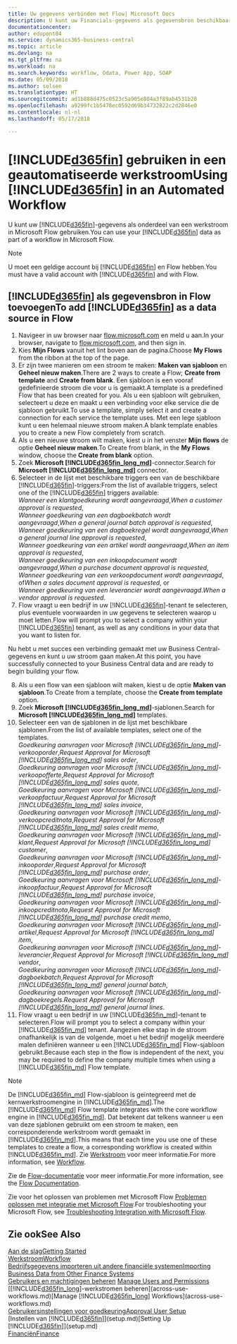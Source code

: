 ```yaml
---
title: Uw gegevens verbinden met Flow| Microsoft Docs
description: U kunt uw Financials-gegevens als gegevensbron beschikbaar maken en een OData-URL van uw webservices opgeven om een geautomatiseerde werkstroom te maken.
documentationcenter: 
author: edupont04
ms.service: dynamics365-business-central
ms.topic: article
ms.devlang: na
ms.tgt_pltfrm: na
ms.workload: na
ms.search.keywords: workflow, Odata, Power App, SOAP
ms.date: 05/09/2018
ms.author: solsen
ms.translationtype: HT
ms.sourcegitcommit: ad1b888d475c0523c5a905e804a3f89ab4531b28
ms.openlocfilehash: a9299fc1b5478ec0592d69b34732822c2d2846e0
ms.contentlocale: nl-nl
ms.lasthandoff: 05/17/2018

---
```

# <a name="using-included365finincludesd365finmdmd-in-an-automated-workflow"></a><span data-ttu-id="faf32-103">[!INCLUDE[d365fin](includes/d365fin_md.md)] gebruiken in een geautomatiseerde werkstroom</span><span class="sxs-lookup"><span data-stu-id="faf32-103">Using [!INCLUDE[d365fin](includes/d365fin_md.md)] in an Automated Workflow</span></span>
<span data-ttu-id="faf32-104">U kunt uw [!INCLUDE[d365fin](includes/d365fin_md.md)]-gegevens als onderdeel van een werkstroom in Microsoft Flow gebruiken.</span><span class="sxs-lookup"><span data-stu-id="faf32-104">You can use your [!INCLUDE[d365fin](includes/d365fin_md.md)] data as part of a workflow in Microsoft Flow.</span></span>  

> [!NOTE]  
>   <span data-ttu-id="faf32-105">U moet een geldige account bij [!INCLUDE[d365fin](includes/d365fin_md.md)] en Flow hebben.</span><span class="sxs-lookup"><span data-stu-id="faf32-105">You must have a valid account with [!INCLUDE[d365fin](includes/d365fin_md.md)] and with Flow.</span></span>  

## <a name="to-add-included365finincludesd365finmdmd-as-a-data-source-in-flow"></a><span data-ttu-id="faf32-106">[!INCLUDE[d365fin](includes/d365fin_md.md)] als gegevensbron in Flow toevoegen</span><span class="sxs-lookup"><span data-stu-id="faf32-106">To add [!INCLUDE[d365fin](includes/d365fin_md.md)] as a data source in Flow</span></span>
1. <span data-ttu-id="faf32-107">Navigeer in uw browser naar [flow.microsoft.com](https://flow.microsoft.com/en-us/) en meld u aan.</span><span class="sxs-lookup"><span data-stu-id="faf32-107">In your browser, navigate to [flow.microsoft.com](https://flow.microsoft.com/en-us/), and then sign in.</span></span>
2. <span data-ttu-id="faf32-108">Kies **Mijn Flows** vanuit het lint boven aan de pagina.</span><span class="sxs-lookup"><span data-stu-id="faf32-108">Choose **My Flows** from the ribbon at the top of the page.</span></span>
3. <span data-ttu-id="faf32-109">Er zijn twee manieren om een stroom te maken: **Maken van sjabloon** en **Geheel nieuw maken**.</span><span class="sxs-lookup"><span data-stu-id="faf32-109">There are 2 ways to create a Flow; **Create from template** and **Create from blank**.</span></span> <span data-ttu-id="faf32-110">Een sjabloon is een vooraf gedefinieerde stroom die voor u is gemaakt.</span><span class="sxs-lookup"><span data-stu-id="faf32-110">A template is a predefined Flow that has been created for you.</span></span>  <span data-ttu-id="faf32-111">Als u een sjabloon wilt gebruiken, selecteert u deze en maakt u een verbinding voor elke service die de sjabloon gebruikt.</span><span class="sxs-lookup"><span data-stu-id="faf32-111">To use a template, simply select it and create a connection for each service the template uses.</span></span> <span data-ttu-id="faf32-112">Met een lege sjabloon kunt u een helemaal nieuwe stroom maken.</span><span class="sxs-lookup"><span data-stu-id="faf32-112">A blank template enables you to create a new Flow completely from scratch.</span></span>
4. <span data-ttu-id="faf32-113">Als u een nieuwe stroom wilt maken, kiest u in het venster **Mijn flows** de optie **Geheel nieuw maken**.</span><span class="sxs-lookup"><span data-stu-id="faf32-113">To Create from blank, in the **My Flows** window, choose the **Create from blank** option.</span></span>
5. <span data-ttu-id="faf32-114">Zoek **Microsoft [!INCLUDE[d365fin_long_md](includes/d365fin_long_md.md)]**-connector.</span><span class="sxs-lookup"><span data-stu-id="faf32-114">Search for **Microsoft [!INCLUDE[d365fin_long_md](includes/d365fin_long_md.md)]** connector.</span></span>
6. <span data-ttu-id="faf32-115">Selecteer in de lijst met beschikbare triggers een van de beschikbare [!INCLUDE[d365fin](includes/d365fin_md.md)]-triggers:</span><span class="sxs-lookup"><span data-stu-id="faf32-115">From the list of available triggers, select one of the [!INCLUDE[d365fin](includes/d365fin_md.md)] triggers available:</span></span>  
    <span data-ttu-id="faf32-116">*Wanneer een klantgoedkeuring wordt aangevraagd*,</span><span class="sxs-lookup"><span data-stu-id="faf32-116">*When a customer approval is requested*,</span></span>  
    <span data-ttu-id="faf32-117">*Wanneer goedkeuring van een dagboekbatch wordt aangevraagd*,</span><span class="sxs-lookup"><span data-stu-id="faf32-117">*When a general journal batch approval is requested*,</span></span>  
    <span data-ttu-id="faf32-118">*Wanneer goedkeuring van een dagboekregel wordt aangevraagd*,</span><span class="sxs-lookup"><span data-stu-id="faf32-118">*When a general journal line approval is requested*,</span></span>  
    <span data-ttu-id="faf32-119">*Wanneer goedkeuring van een artikel wordt aangevraagd*,</span><span class="sxs-lookup"><span data-stu-id="faf32-119">*When an item approval is requested*,</span></span>  
    <span data-ttu-id="faf32-120">*Wanneer goedkeuring van een inkoopdocument wordt aangevraagd*,</span><span class="sxs-lookup"><span data-stu-id="faf32-120">*When a purchase document approval is requested*,</span></span>  
    <span data-ttu-id="faf32-121">*Wanneer goedkeuring van een verkoopdocument wordt aangevraagd*, of</span><span class="sxs-lookup"><span data-stu-id="faf32-121">*When a sales document approval is requested*, or</span></span>  
    <span data-ttu-id="faf32-122">*Wanneer goedkeuring van een leverancier wordt aangevraagd*.</span><span class="sxs-lookup"><span data-stu-id="faf32-122">*When a vendor approval is requested*.</span></span>
7. <span data-ttu-id="faf32-123">Flow vraagt u een bedrijf in uw [!INCLUDE[d365fin](includes/d365fin_md.md)]-tenant te selecteren, plus eventuele voorwaarden in uw gegevens te selecteren waarop u moet letten.</span><span class="sxs-lookup"><span data-stu-id="faf32-123">Flow will prompt you to select a company within your [!INCLUDE[d365fin](includes/d365fin_md.md)] tenant, as well as any conditions in your data that you want to listen for.</span></span>

<span data-ttu-id="faf32-124">Nu hebt u met succes een verbinding gemaakt met uw Business Central-gegevens en kunt u uw stroom gaan maken.</span><span class="sxs-lookup"><span data-stu-id="faf32-124">At this point, you have successfully connected to your Business Central data and are ready to begin building your flow.</span></span>

8. <span data-ttu-id="faf32-125">Als u een flow van een sjabloon wilt maken, kiest u de optie **Maken van sjabloon**.</span><span class="sxs-lookup"><span data-stu-id="faf32-125">To Create from a template, choose the **Create from template** option.</span></span>
9. <span data-ttu-id="faf32-126">Zoek **Microsoft [!INCLUDE[d365fin_long_md](includes/d365fin_long_md.md)]**-sjablonen.</span><span class="sxs-lookup"><span data-stu-id="faf32-126">Search for **Microsoft [!INCLUDE[d365fin_long_md](includes/d365fin_long_md.md)]** templates.</span></span>
10. <span data-ttu-id="faf32-127">Selecteer een van de sjablonen in de lijst met beschikbare sjablonen.</span><span class="sxs-lookup"><span data-stu-id="faf32-127">From the list of available templates, select one of the templates.</span></span>  
    <span data-ttu-id="faf32-128">*Goedkeuring aanvragen voor Microsoft [!INCLUDE[d365fin_long_md](includes/d365fin_long_md.md)]-verkooporder*,</span><span class="sxs-lookup"><span data-stu-id="faf32-128">*Request Approval for Microsoft [!INCLUDE[d365fin_long_md](includes/d365fin_long_md.md)] sales order*,</span></span>  
    <span data-ttu-id="faf32-129">*Goedkeuring aanvragen voor Microsoft [!INCLUDE[d365fin_long_md](includes/d365fin_long_md.md)]-verkoopofferte*,</span><span class="sxs-lookup"><span data-stu-id="faf32-129">*Request Approval for Microsoft [!INCLUDE[d365fin_long_md](includes/d365fin_long_md.md)] sales quote*,</span></span>  
    <span data-ttu-id="faf32-130">*Goedkeuring aanvragen voor Microsoft [!INCLUDE[d365fin_long_md](includes/d365fin_long_md.md)]-verkoopfactuur*,</span><span class="sxs-lookup"><span data-stu-id="faf32-130">*Request Approval for Microsoft [!INCLUDE[d365fin_long_md](includes/d365fin_long_md.md)] sales invoice*,</span></span>  
    <span data-ttu-id="faf32-131">*Goedkeuring aanvragen voor Microsoft [!INCLUDE[d365fin_long_md](includes/d365fin_long_md.md)]-verkoopcreditnota*,</span><span class="sxs-lookup"><span data-stu-id="faf32-131">*Request Approval for Microsoft [!INCLUDE[d365fin_long_md](includes/d365fin_long_md.md)] sales credit memo*,</span></span>  
    <span data-ttu-id="faf32-132">*Goedkeuring aanvragen voor Microsoft [!INCLUDE[d365fin_long_md](includes/d365fin_long_md.md)]-klant*,</span><span class="sxs-lookup"><span data-stu-id="faf32-132">*Request Approval for Microsoft [!INCLUDE[d365fin_long_md](includes/d365fin_long_md.md)] customer*,</span></span>  
    <span data-ttu-id="faf32-133">*Goedkeuring aanvragen voor Microsoft [!INCLUDE[d365fin_long_md](includes/d365fin_long_md.md)]-inkooporder*,</span><span class="sxs-lookup"><span data-stu-id="faf32-133">*Request Approval for Microsoft [!INCLUDE[d365fin_long_md](includes/d365fin_long_md.md)] purchase order*,</span></span>  
    <span data-ttu-id="faf32-134">*Goedkeuring aanvragen voor Microsoft [!INCLUDE[d365fin_long_md](includes/d365fin_long_md.md)]-inkoopfactuur*,</span><span class="sxs-lookup"><span data-stu-id="faf32-134">*Request Approval for Microsoft [!INCLUDE[d365fin_long_md](includes/d365fin_long_md.md)] purchase invoice*,</span></span>  
    <span data-ttu-id="faf32-135">*Goedkeuring aanvragen voor Microsoft [!INCLUDE[d365fin_long_md](includes/d365fin_long_md.md)]-inkoopcreditnota*,</span><span class="sxs-lookup"><span data-stu-id="faf32-135">*Request Approval for Microsoft [!INCLUDE[d365fin_long_md](includes/d365fin_long_md.md)] purchase credit memo*,</span></span>  
    <span data-ttu-id="faf32-136">*Goedkeuring aanvragen voor Microsoft [!INCLUDE[d365fin_long_md](includes/d365fin_long_md.md)]-artikel*,</span><span class="sxs-lookup"><span data-stu-id="faf32-136">*Request Approval for Microsoft [!INCLUDE[d365fin_long_md](includes/d365fin_long_md.md)] item*,</span></span>  
    <span data-ttu-id="faf32-137">*Goedkeuring aanvragen voor Microsoft [!INCLUDE[d365fin_long_md](includes/d365fin_long_md.md)]-leverancier*,</span><span class="sxs-lookup"><span data-stu-id="faf32-137">*Request Approval for Microsoft [!INCLUDE[d365fin_long_md](includes/d365fin_long_md.md)] vendor*,</span></span>  
    <span data-ttu-id="faf32-138">*Goedkeuring aanvragen voor Microsoft [!INCLUDE[d365fin_long_md](includes/d365fin_long_md.md)]-dagboekbatch*,</span><span class="sxs-lookup"><span data-stu-id="faf32-138">*Request Approval for Microsoft [!INCLUDE[d365fin_long_md](includes/d365fin_long_md.md)] general journal batch*,</span></span>  
    <span data-ttu-id="faf32-139">*Goedkeuring aanvragen voor Microsoft [!INCLUDE[d365fin_long_md](includes/d365fin_long_md.md)]-dagboekregels*.</span><span class="sxs-lookup"><span data-stu-id="faf32-139">*Request Approval for Microsoft [!INCLUDE[d365fin_long_md](includes/d365fin_long_md.md)] general journal lines*.</span></span>  
11. <span data-ttu-id="faf32-140">Flow vraagt u een bedrijf in uw [!INCLUDE[d365fin_md](includes/d365fin_md.md)]-tenant te selecteren.</span><span class="sxs-lookup"><span data-stu-id="faf32-140">Flow will prompt you to select a company within your [!INCLUDE[d365fin_md](includes/d365fin_md.md)] tenant.</span></span> <span data-ttu-id="faf32-141">Aangezien elke stap in de stroom onafhankelijk is van de volgende, moet u het bedrijf mogelijk meerdere malen definiëren wanneer u een [!INCLUDE[d365fin_md](includes/d365fin_md.md)] Flow-sjabloon gebruikt.</span><span class="sxs-lookup"><span data-stu-id="faf32-141">Because each step in the flow is independent of the next, you may be required to define the company multiple times when using a [!INCLUDE[d365fin_md](includes/d365fin_md.md)] Flow template.</span></span>

> [!NOTE]  
> <span data-ttu-id="faf32-142">De [!INCLUDE[d365fin_md](includes/d365fin_md.md)] Flow-sjabloon is geïntegreerd met de kernwerkstroomengine in [!INCLUDE[d365fin_md](includes/d365fin_md.md)].</span><span class="sxs-lookup"><span data-stu-id="faf32-142">The [!INCLUDE[d365fin_md](includes/d365fin_md.md)] Flow template integrates with the core workflow engine in [!INCLUDE[d365fin_md](includes/d365fin_md.md)].</span></span> <span data-ttu-id="faf32-143">Dat betekent dat telkens wanneer u een van deze sjablonen gebruikt om een stroom te maken, een corresponderende werkstroom wordt gemaakt in [!INCLUDE[d365fin_md](includes/d365fin_md.md)].</span><span class="sxs-lookup"><span data-stu-id="faf32-143">This means that each time you use one of these templates to create a flow, a corresponding workflow is created within [!INCLUDE[d365fin_md](includes/d365fin_md.md)].</span></span> <span data-ttu-id="faf32-144">Zie [Werkstroom](across-workflow.md) voor meer informatie.</span><span class="sxs-lookup"><span data-stu-id="faf32-144">For more information, see [Workflow](across-workflow.md).</span></span>

<span data-ttu-id="faf32-145">Zie de [Flow-documentatie](https://docs.microsoft.com/en-us/flow/getting-started) voor meer informatie.</span><span class="sxs-lookup"><span data-stu-id="faf32-145">For more information, see the [Flow Documentation](https://docs.microsoft.com/en-us/flow/getting-started).</span></span>

<span data-ttu-id="faf32-146">Zie voor het oplossen van problemen met Microsoft Flow [Problemen oplossen met integratie met Microsoft Flow](across-troubleshooting-how-use-financials-data-source-flow.md).</span><span class="sxs-lookup"><span data-stu-id="faf32-146">For troubleshooting your Microsoft Flow, see [Troubleshooting Integration with Microsoft Flow](across-troubleshooting-how-use-financials-data-source-flow.md).</span></span>

## <a name="see-also"></a><span data-ttu-id="faf32-147">Zie ook</span><span class="sxs-lookup"><span data-stu-id="faf32-147">See Also</span></span>
[<span data-ttu-id="faf32-148">Aan de slag</span><span class="sxs-lookup"><span data-stu-id="faf32-148">Getting Started</span></span>](product-get-started.md)  
[<span data-ttu-id="faf32-149">Werkstroom</span><span class="sxs-lookup"><span data-stu-id="faf32-149">Workflow</span></span>](across-workflow.md)  
[<span data-ttu-id="faf32-150">Bedrijfsgegevens importeren uit andere financiële systemen</span><span class="sxs-lookup"><span data-stu-id="faf32-150">Importing Business Data from Other Finance Systems</span></span>](across-import-data-configuration-packages.md)  
<span data-ttu-id="faf32-151">[Gebruikers en machtigingen beheren](ui-how-users-permissions.md) </span><span class="sxs-lookup"><span data-stu-id="faf32-151">[Manage Users and Permissions](ui-how-users-permissions.md) </span></span>  
<span data-ttu-id="faf32-152">[[!INCLUDE[d365fin_long](includes/d365fin_long_md.md)]-werkstromen beheren](across-use-workflows.md)</span><span class="sxs-lookup"><span data-stu-id="faf32-152">[Manage [!INCLUDE[d365fin_long](includes/d365fin_long_md.md)] Workflows](across-use-workflows.md)</span></span>  
[<span data-ttu-id="faf32-153">Gebruikersinstellingen voor goedkeuring</span><span class="sxs-lookup"><span data-stu-id="faf32-153">Approval User Setup</span></span>](across-how-to-set-up-approval-users.md)  
<span data-ttu-id="faf32-154">[Instellen van [!INCLUDE[d365fin](includes/d365fin_md.md)]](setup.md)</span><span class="sxs-lookup"><span data-stu-id="faf32-154">[Setting Up [!INCLUDE[d365fin](includes/d365fin_md.md)]](setup.md)</span></span>  
[<span data-ttu-id="faf32-155">Financiën</span><span class="sxs-lookup"><span data-stu-id="faf32-155">Finance</span></span>](finance.md)  

